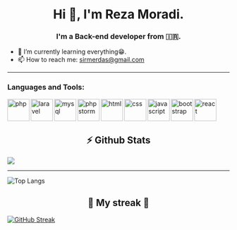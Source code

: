 <h1 align="center">Hi 👋, I'm Reza Moradi.</h1>
<h3 align="center">I'm a Back-end developer from 🇮🇷.</h3>

- 🌱 I’m currently learning everything😁.
- 📫 How to reach me: sirmerdas@gmail.com

<hr>

### Languages and Tools:
<a href="https://www.php.net/" target="_blank"><img align="left" height="50" width="50" src="https://cdn.simpleicons.org/php" alt="php" /></a>
<a href="https://laravel.com/" target="_blank"><img align="left" height="50" width="50" src="https://cdn.simpleicons.org/laravel" alt="laravel" /></a>
<a href="https://www.mysql.com/" target="_blank"><img align="left" height="50" width="50" src="https://cdn.simpleicons.org/mysql" alt="mysql" /></a>
<a href="https://www.jetbrains.com/phpstorm/" target="_blank"><img align="left" height="50" width="50" src="https://cdn.simpleicons.org/phpstorm" alt="phpstorm" /></a>
<a href="https://developer.mozilla.org/en-US/docs/Glossary/HTML5" target="_blank"><img align="left" height="50" width="50" src="https://cdn.simpleicons.org/html5" alt="html" /></a>
<a href="https://developer.mozilla.org/en-US/docs/Web/CSS" target="_blank"><img align="left" height="50" width="50" src="https://cdn.simpleicons.org/css3" alt="css" /> </a>
<a href="https://developer.mozilla.org/en-US/docs/Web/JavaScript" target="_blank"><img align="left" height="50" width="50" src="https://cdn.simpleicons.org/javascript" alt="javascript" /></a>
<a href="https://getbootstrap.com/" target="_blank"><img align="left" height="50" width="50" src="https://cdn.simpleicons.org/bootstrap" alt="bootstrap" /></a>
<a href="https://react.dev/" target="_blank"><img align="" height="50" width="50" src="https://cdn.simpleicons.org/react" alt="react" /></a>

<h2 align="center">⚡ Github Stats</h2>
<div algin="center"><img align="center" src="https://github-readme-stats-sirmerdas.vercel.app/api?username=sirmerdas&show_icons=true&theme=tokyonight&include_all_commits=true&hide_border=true" />
 
 <hr>

![Top Langs](https://github-readme-stats-sirmerdas.vercel.app/api/top-langs/?username=sirmerdas&layout=compact&theme=tokyonight&hide_border=true)

<!-- ![sirmerdas's wakatime stats](https://github-readme-stats-sirmerdas.vercel.app/api/wakatime?username=sirmerdas&layout=compact&theme=tokyonight&hide_border=true) -->




<h2 align="center" > 💫 My streak 💫 </h2>

[![GitHub Streak](https://streak-stats.demolab.com?user=sirmerdas&theme=tokyonight&hide_border=true&date_format=j%20M%5B%20Y%5D&type=svg)](https://sirmerdas.ir)


